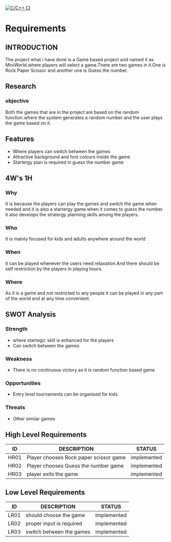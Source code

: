 [![C/C++ CI](https://github.com/HariharanR1899/M1_Game_MiniWorld/actions/workflows/c-cpp.yml/badge.svg)](https://github.com/HariharanR1899/M1_Game_MiniWorld/actions/workflows/c-cpp.yml)
# Requirements
## INTRODUCTION
 The project what i have done is a Game based project and named it as MiniWorld.where players will select a game.There are two games in it.One is Rock Paper Scissor and another one is Guess the number.
##  Research
### objective
Both the games that are in the project are based on the random function.where the system generates a random number and the user plays the game based on it.

## Features
-   Where players can switch between the games 
-   Attractive background and font colours inside the game
-   Startergy plan is required in guess the number game 

## 4W's 1H

### Why
It is because the players can play the games and switch the game when needed and it is also a startergy game when it comes to guess the number. it also develops the stratergy planning skills among the players.
### Who
It is mainly focused for kids and adults anywhere around the world
### When
it can be played whenever the users need relaxation.And there should be self restriction by the players in playing hours.
### Where
As it is a game and not restricted to any people it can be played in any part of the world and at any time convenient.
## SWOT Analysis
### Strength
- where startegic skill is enhanced for the players
- Can switch between the games

### Weakness
- There is no continuous victory as it is random function based game

### Opportunities
- Entry level tournaments can be organised for kids

### Threats
- Other similar games

## High Level Requirements

| ID  | DESCRIPTION  |STATUS   |
| ------------ | ------------ | ------------ |
| HR01  |  Player chooses Rock paper scissor game |implemented   |
| HR02  | Player chooses Guess the number game  |implemented   |
|  HR03 | player exits the game  |implemented   |

## Low Level Requirements
| ID  | DESCRIPTION  |STATUS   |
| ------------ | ------------ | ------------ |
| LR01  |  should choose the game |implemented   |
| LR02  | proper input is required  |implemented   |
|  LR03 | switch between the games|implemented|
